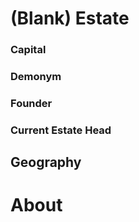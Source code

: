 # (Blank) Estate
### Capital

### Demonym

### Founder

### Current Estate Head

## Geography

# About
